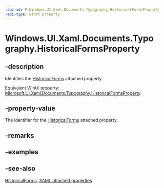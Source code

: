 ```yaml
---
-api-id: P:Windows.UI.Xaml.Documents.Typography.HistoricalFormsProperty
-api-type: winrt property
---
```


<!-- Property syntax
public Windows.UI.Xaml.DependencyProperty HistoricalFormsProperty { get; }
-->

# Windows.UI.Xaml.Documents.Typography.HistoricalFormsProperty

## -description
Identifies the [HistoricalForms](typography_historicalforms.md) attached property.

Equivalent WinUI property: [Microsoft.UI.Xaml.Documents.Typography.HistoricalFormsProperty](/windows/winui/api/microsoft.ui.xaml.documents.typography.historicalformsproperty).

## -property-value
The identifier for the [HistoricalForms](/typography_historicalforms.md) attached property.

## -remarks

## -examples

## -see-also

[HistoricalForms](typography_historicalforms.md), [XAML attached properties](/windows/uwp/xaml-platform/attached-properties-overview)

